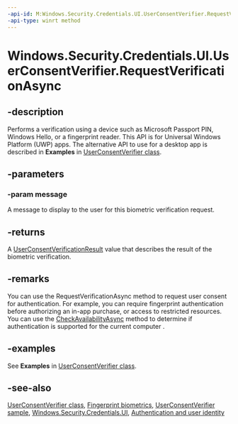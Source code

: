 ```yaml
---
-api-id: M:Windows.Security.Credentials.UI.UserConsentVerifier.RequestVerificationAsync(System.String)
-api-type: winrt method
---
```


<!-- Method syntax
public Windows.Foundation.IAsyncOperation<Windows.Security.Credentials.UI.UserConsentVerificationResult> RequestVerificationAsync(System.String message)
-->

# Windows.Security.Credentials.UI.UserConsentVerifier.RequestVerificationAsync

## -description
Performs a verification using a device such as Microsoft Passport PIN, Windows Hello, or a fingerprint reader. This API is for Universal Windows Platform (UWP) apps. The alternative API to use for a desktop app is described in **Examples** in [UserConsentVerifier class](/uwp/api/windows.security.credentials.ui.userconsentverifier).

## -parameters
### -param message
A message to display to the user for this biometric verification request.

## -returns
A [UserConsentVerificationResult](userconsentverificationresult.md) value that describes the result of the biometric verification.

## -remarks
You can use the RequestVerificationAsync method to request user consent for authentication. For example, you can require fingerprint authentication before authorizing an in-app purchase, or access to restricted resources. You can use the [CheckAvailabilityAsync](userconsentverifier_checkavailabilityasync_167910294.md) method to determine if authentication is supported for the current computer .

## -examples

See **Examples** in [UserConsentVerifier class](/uwp/api/windows.security.credentials.ui.userconsentverifier).

## -see-also
[UserConsentVerifier class](/uwp/api/windows.security.credentials.ui.userconsentverifier), [Fingerprint biometrics](/windows/uwp/security/fingerprint-biometrics), [UserConsentVerifier sample](https://github.com/microsoft/Windows-universal-samples/tree/master/Samples/UserConsentVerifier), [Windows.Security.Credentials.UI](windows_security_credentials_ui.md), [Authentication and user identity](/windows/uwp/security/authentication-and-user-identity)
